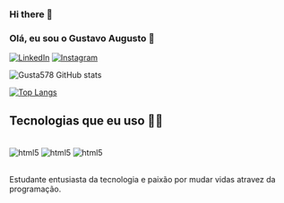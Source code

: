 ### Hi there 👋
### Olá, eu sou o Gustavo Augusto 👋
[![LinkedIn](https://img.shields.io/badge/LinkedIn-0077B5?style=for-the-badge&logo=linkedin&logoColor=white)](https://www.linkedin.com/in/gustavo-augusto-de-aquino-vaz-38ba84212/)
[![Instagram](https://img.shields.io/badge/Instagram-E4405F?style=for-the-badge&logo=instagram&logoColor=white)](https://www.instagram.com/gustamc._/?next=%2F)

![Gusta578 GitHub stats](https://github-readme-stats.vercel.app/api?username=Gusta578&show_icons=true&theme=dracula)

[![Top Langs](https://github-readme-stats.vercel.app/api/top-langs/?username=Gusta578)](https://github.com/anuraghazra/github-readme-stats)

## Tecnologias que eu uso 👩‍💻
<div style="display: inline_block"><br/>
<img align="center" alt="html5" src="https://img.shields.io/badge/Python-3776AB?style=for-the-badge&logo=python&logoColor=white" />
<img align="center" alt="html5" src="https://img.shields.io/badge/HTML-239120?style=for-the-badge&logo=html5&logoColor=white" />
<img align="center" alt="html5" src="https://img.shields.io/badge/CSS-239120?&style=for-the-badge&logo=css3&logoColor=white" />

  
</div><br/>

Estudante entusiasta da tecnologia e paixão por mudar vidas atravez da programação.

##

